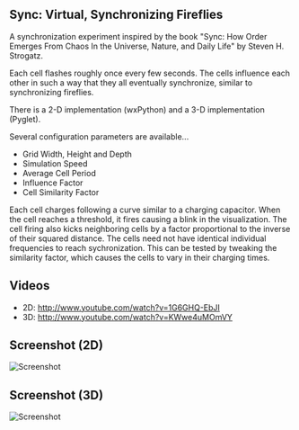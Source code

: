 ## Sync: Virtual, Synchronizing Fireflies

A synchronization experiment inspired by the book "Sync: How Order Emerges
From Chaos In the Universe, Nature, and Daily Life" by Steven H. Strogatz.

Each cell flashes roughly once every few seconds. The cells
influence each other in such a way that they all eventually synchronize,
similar to synchronizing fireflies.

There is a 2-D implementation (wxPython) and a 3-D implementation (Pyglet).

Several configuration parameters are available...

* Grid Width, Height and Depth
* Simulation Speed
* Average Cell Period
* Influence Factor
* Cell Similarity Factor

Each cell charges following a curve similar to a charging capacitor. When
the cell reaches a threshold, it fires causing a blink in the visualization.
The cell firing also kicks neighboring cells by a factor proportional to the
inverse of their squared distance. The cells need not have identical 
individual frequencies to reach sychronization. This can be tested by tweaking
the similarity factor, which causes the cells to vary in their charging times.

## Videos

* 2D: http://www.youtube.com/watch?v=1G6GHQ-EbJI
* 3D: http://www.youtube.com/watch?v=KWwe4uMOmVY

## Screenshot (2D)

![Screenshot](https://raw.github.com/fogleman/Sync/master/screenshot-2d.png)

## Screenshot (3D)

![Screenshot](https://raw.github.com/fogleman/Sync/master/screenshot-3d.png)
